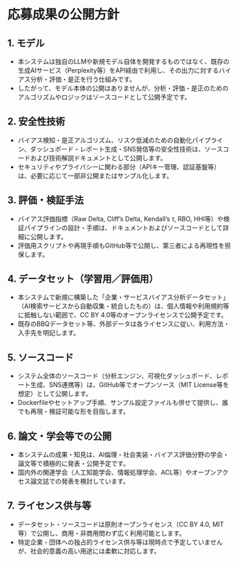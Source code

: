 # 応募成果の公開方針

## 1. モデル
- 本システムは独自のLLMや新規モデル自体を開発するものではなく、既存の生成AIサービス（Perplexity等）をAPI経由で利用し、その出力に対するバイアス分析・評価・是正を行う仕組みです。
- したがって、モデル本体の公開はありませんが、分析・評価・是正のためのアルゴリズムやロジックはソースコードとして公開予定です。

## 2. 安全性技術
- バイアス検知・是正アルゴリズム、リスク低減のための自動化パイプライン、ダッシュボード・レポート生成・SNS発信等の安全性技術は、ソースコードおよび技術解説ドキュメントとして公開します。
- セキュリティやプライバシーに関わる部分（APIキー管理、認証基盤等）は、必要に応じて一部非公開またはサンプル化します。

## 3. 評価・検証手法
- バイアス評価指標（Raw Delta, Cliff’s Delta, Kendall’s τ, RBO, HHI等）や検証パイプラインの設計・手順は、ドキュメントおよびソースコードとして詳細に公開します。
- 評価用スクリプトや再現手順もGitHub等で公開し、第三者による再現性を担保します。

## 4. データセット（学習用／評価用）
- 本システムで新規に構築した「企業・サービスバイアス分析データセット」（AI検索サービスから自動収集・統合したもの）は、個人情報や利用規約等に抵触しない範囲で、CC BY 4.0等のオープンライセンスで公開予定です。
- 既存のBBQデータセット等、外部データは各ライセンスに従い、利用方法・入手先を明記します。

## 5. ソースコード
- システム全体のソースコード（分析エンジン、可視化ダッシュボード、レポート生成、SNS連携等）は、GitHub等でオープンソース（MIT License等を想定）として公開します。
- Dockerfileやセットアップ手順、サンプル設定ファイルも併せて提供し、誰でも再現・検証可能な形を目指します。

## 6. 論文・学会等での公開
- 本システムの成果・知見は、AI倫理・社会実装・バイアス評価分野の学会・論文等で積極的に発表・公開予定です。
- 国内外の関連学会（人工知能学会、情報処理学会、ACL等）やオープンアクセス論文誌での発表を検討しています。

## 7. ライセンス供与等
- データセット・ソースコードは原則オープンライセンス（CC BY 4.0, MIT等）で公開し、商用・非商用問わず広く利用可能とします。
- 特定企業・団体への独占的ライセンス供与等は現時点で予定していませんが、社会的意義の高い用途には柔軟に対応します。